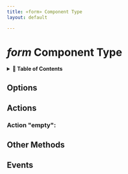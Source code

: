 ```yaml
---
title: «form» Component Type
layout: default

---
```


*form* Component Type
=====================

<details>
<summary>
<strong>📖 Table of Contents</strong>
</summary>

  {{ "
<!-- vim-markdown-toc GitLab -->

* [Options](#options)
* [Actions](#actions)
    * [Action "empty":](#action-empty)
* [Other Methods](#other-methods)
* [Events](#events)

<!-- vim-markdown-toc -->
       " | markdownify }}

</details>

Options
-------


Actions
-------

### Action "empty":


Other Methods
-------------



Events
------



